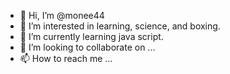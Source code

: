 - 👋 Hi, I’m @monee44
- 👀 I’m interested in learning, science, and boxing.
- 🌱 I’m currently learning java script.
- 💞️ I’m looking to collaborate on ...
- 📫 How to reach me ...

<!---
monee44/monee44 is a ✨ special ✨ repository because its `README.md` (this file) appears on your GitHub profile.
You can click the Preview link to take a look at your changes.
--->
